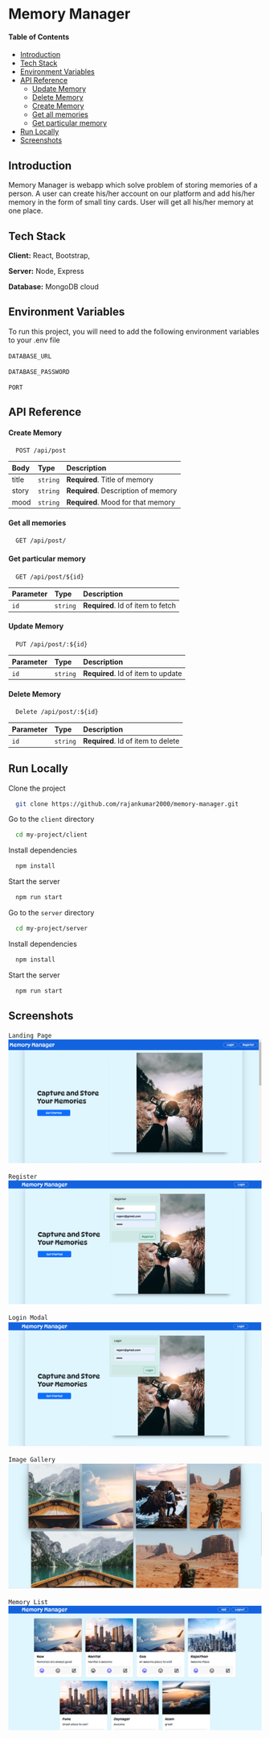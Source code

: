 
# Memory Manager
####  Table of Contents
- [Introduction](#introduction)
-  [Tech Stack](#tech-stack)
  - [Environment Variables](#environment-variables)
  - [API Reference](#api-reference)
      - [Update Memory](#update-memory)
      - [Delete Memory](#delete-memory)
      - [Create Memory](#create-memory)
      - [Get all memories](#get-all-memories)
      - [Get particular memory](#get-particular-memory)
  - [Run Locally](#run-locally)
  - [Screenshots](#screenshots)
## Introduction
Memory Manager is webapp which solve problem of storing memories of a person.
A user can create his/her account on our platform and add his/her memory in the form of small tiny cards. User will get all his/her memory at one place.

## Tech Stack
**Client:** React, Bootstrap, 

**Server:** Node, Express

**Database:** MongoDB cloud


## Environment Variables

To run this project, you will need to add the following environment variables to your .env file

```DATABASE_URL```

```DATABASE_PASSWORD```

```PORT```


## API Reference



#### Create Memory

```http
  POST /api/post
```

| Body | Type     | Description                       |
| :-------- | :------- | :-------------------------------- |
| title      | `string` | **Required**. Title of memory |
| story      | `string` | **Required**. Description of memory |
| mood      | `string` | **Required**. Mood for that memory |


#### Get all memories

```http
  GET /api/post/
```

#### Get particular memory

```http
  GET /api/post/${id}
```

| Parameter | Type     | Description                       |
| :-------- | :------- | :-------------------------------- |
| `id`      | `string` | **Required**. Id of item to fetch |

#### Update Memory

```http
  PUT /api/post/:${id}
```

| Parameter | Type     | Description                       |
| :-------- | :------- | :-------------------------------- |
| `id`      | `string` | **Required**. Id of item to update |


#### Delete Memory

```http
  Delete /api/post/:${id}
```

| Parameter | Type     | Description                       |
| :-------- | :------- | :-------------------------------- |
| `id`      | `string` | **Required**. Id of item to delete |







## Run Locally

Clone the project

```bash
  git clone https://github.com/rajankumar2000/memory-manager.git
```

Go to the ```client``` directory

```bash
  cd my-project/client
```

Install dependencies

```bash
  npm install
```

Start the server

```bash
  npm run start
```
Go to the ```server``` directory

```bash
  cd my-project/server
```

Install dependencies

```bash
  npm install
```

Start the server

```bash
  npm run start
```


## Screenshots


`Landing Page`
![App Screenshot](https://github.com/rajankumar2000/memory-manager/blob/master/screenshots/Screenshot%20(4).png?raw=true)

`Register`
![App Screenshot](https://github.com/rajankumar2000/memory-manager/blob/master/screenshots/Screenshot%20(9).png?raw=true)

`Login Modal`
![App Screenshot](https://github.com/rajankumar2000/memory-manager/blob/master/screenshots/Screenshot%20(10).png?raw=true)

`Image Gallery`
![App Screenshot](https://github.com/rajankumar2000/memory-manager/blob/master/screenshots/Screenshot%20(5).png?raw=true)

`Memory List`
![App Screenshot](https://github.com/rajankumar2000/memory-manager/blob/master/screenshots/Screenshot%20(8).png?raw=true)


